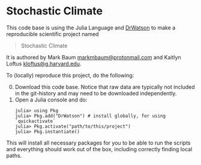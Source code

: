 # Stochastic Climate

This code base is using the Julia Language and [DrWatson](https://juliadynamics.github.io/DrWatson.jl/stable/)
to make a reproducible scientific project named
> Stochastic Climate

It is authored by Mark Baum <markmbaum@protonmail.com> and Kaitlyn Loftus <kloftus@g.harvard.edu>.

To (locally) reproduce this project, do the following:

0. Download this code base. Notice that raw data are typically not included in the
   git-history and may need to be downloaded independently.
1. Open a Julia console and do:
   ```
   julia> using Pkg
   julia> Pkg.add("DrWatson") # install globally, for using `quickactivate`
   julia> Pkg.activate("path/to/this/project")
   julia> Pkg.instantiate()
   ```

This will install all necessary packages for you to be able to run the scripts and
everything should work out of the box, including correctly finding local paths.
